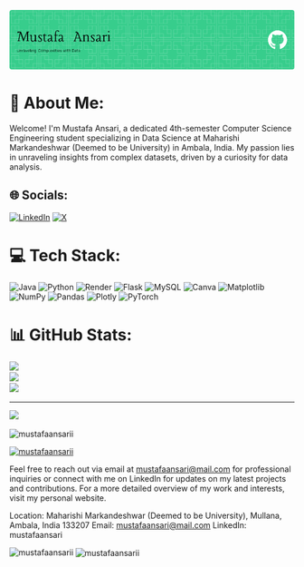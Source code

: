 [![Hello, world](github-header-image.png)]()


# 💫 About Me:
Welcome! I'm Mustafa Ansari, a dedicated 4th-semester Computer Science Engineering student specializing in Data Science at Maharishi Markandeshwar (Deemed to be University) in Ambala, India. My passion lies in unraveling insights from complex datasets, driven by a curiosity for data analysis.<br>


## 🌐 Socials:
[![LinkedIn](https://img.shields.io/badge/LinkedIn-%230077B5.svg?logo=linkedin&logoColor=white)](https://linkedin.com/in/mustafaansaari) [![X](https://img.shields.io/badge/X-black.svg?logo=X&logoColor=white)](https://x.com/mustafaansaari) 

# 💻 Tech Stack:
![Java](https://img.shields.io/badge/java-%23ED8B00.svg?style=for-the-badge&logo=openjdk&logoColor=white) ![Python](https://img.shields.io/badge/python-3670A0?style=for-the-badge&logo=python&logoColor=ffdd54) ![Render](https://img.shields.io/badge/Render-%46E3B7.svg?style=for-the-badge&logo=render&logoColor=white) ![Flask](https://img.shields.io/badge/flask-%23000.svg?style=for-the-badge&logo=flask&logoColor=white) ![MySQL](https://img.shields.io/badge/mysql-%2300000f.svg?style=for-the-badge&logo=mysql&logoColor=white) ![Canva](https://img.shields.io/badge/Canva-%2300C4CC.svg?style=for-the-badge&logo=Canva&logoColor=white) ![Matplotlib](https://img.shields.io/badge/Matplotlib-%23ffffff.svg?style=for-the-badge&logo=Matplotlib&logoColor=black) ![NumPy](https://img.shields.io/badge/numpy-%23013243.svg?style=for-the-badge&logo=numpy&logoColor=white) ![Pandas](https://img.shields.io/badge/pandas-%23150458.svg?style=for-the-badge&logo=pandas&logoColor=white) ![Plotly](https://img.shields.io/badge/Plotly-%233F4F75.svg?style=for-the-badge&logo=plotly&logoColor=white) ![PyTorch](https://img.shields.io/badge/PyTorch-%23EE4C2C.svg?style=for-the-badge&logo=PyTorch&logoColor=white)
# 📊 GitHub Stats:
![](https://github-readme-stats.vercel.app/api?username=mustafaansarii&theme=dark&hide_border=false&include_all_commits=false&count_private=false)<br/>
![](https://github-readme-streak-stats.herokuapp.com/?user=mustafaansarii&theme=dark&hide_border=false)<br/>
![](https://github-readme-stats.vercel.app/api/top-langs/?username=mustafaansarii&theme=dark&hide_border=false&include_all_commits=false&count_private=false&layout=compact)

---
[![](https://visitcount.itsvg.in/api?id=mustafaansarii&icon=0&color=0)](https://visitcount.itsvg.in)

<!-- Proudly created with GPRM ( https://gprm.itsvg.in ) -->
<p align="left"> <img src="https://komarev.com/ghpvc/?username=mustafaansarii&label=Profile%20views&color=0e75b6&style=flat" alt="mustafaansarii" /> </p>

<p align="left"> <a href="https://github.com/ryo-ma/github-profile-trophy"><img src="https://github-profile-trophy.vercel.app/?username=mustafaansarii" alt="mustafaansarii" /></a> </p>


Feel free to reach out via email at mustafaansari@mail.com for professional inquiries or connect with me on LinkedIn for updates on my latest projects and contributions. For a more detailed overview of my work and interests, visit my personal website.

Location: Maharishi Markandeshwar (Deemed to be University), Mullana, Ambala, India 133207
Email: mustafaansari@mail.com
LinkedIn: mustafaansari




<p><img align="left" src="https://github-readme-stats.vercel.app/api/top-langs?username=mustafaansarii&show_icons=true&locale=en&layout=compact" alt="mustafaansarii" /></p>

<p>&nbsp;<img align="center" src="https://github-readme-stats.vercel.app/api?username=mustafaansarii&show_icons=true&locale=en" alt="mustafaansarii" /></p>
